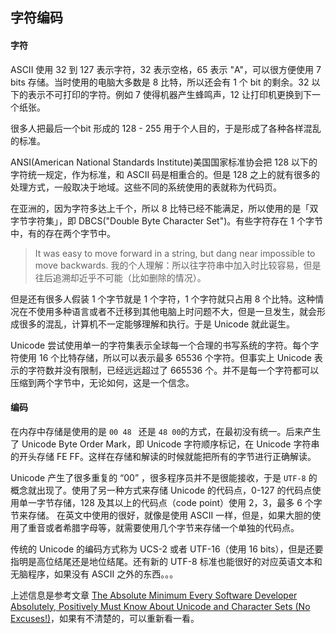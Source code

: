 ## 字符编码

#### 字符

ASCII 使用 32 到 127 表示字符，32 表示空格，65 表示 "A"，可以很方便使用 7 bits 存储。当时使用的电脑大多数是 8 比特，所以还会有 1 个 bit 的剩余。32 以下的表示不可打印的字符。例如 7 使得机器产生蜂鸣声，12 让打印机更换到下一个纸张。

很多人把最后一个bit 形成的 128 - 255 用于个人目的，于是形成了各种各样混乱的标准。

ANSI(American National Standards Institute)美国国家标准协会把 128 以下的字符统一规定，作为标准，和 ASCII 码是相重合的。但是 128 之上的就有很多的处理方式，一般取决于地域。这些不同的系统使用的表就称为代码页。

在亚洲的，因为字符多达上千个，所以 8 比特已经不能满足，所以使用的是「双字节字符集」，即 DBCS("Double Byte Character Set")。有些字符存在 1 个字节中，有的存在两个字节中。
> It was easy to move forward in a string, but dang near impossible to move backwards. 
> 我的个人理解：所以往字符串中加入时比较容易，但是往后追溯却近乎不可能（比如删除的情况）。

但是还有很多人假装 1 个字节就是 1 个字符，1 个字符就只占用 8 个比特。这种情况在不使用多种语言或者不迁移到其他电脑上时问题不大，但是一旦发生，就会形成很多的混乱，计算机不一定能够理解和执行。于是 Unicode 就此诞生。

Unicode 尝试使用单一的字符集表示全球每一个合理的书写系统的字符。每个字符使用 16 个比特存储，所以可以表示最多 65536 个字符。但事实上 Unicode 表示的字符数并没有限制，已经远远超过了 665536 个。并不是每一个字符都可以压缩到两个字节中，无论如何，这是一个信念。


#### 编码

在内存中存储是使用的是 ``00 48 `` 还是 ``48 00``的方式，在最初没有统一。后来产生了 Unicode Byte Order Mark，即 Unicode 字符顺序标记，在 Unicode 字符串的开头存储 FE FF。这样在存储和解读的时候就能把所有的字节进行正确解读。

Unicode 产生了很多重复的 “00” ，很多程序员并不是很能接收，于是 ``UTF-8`` 的概念就出现了。使用了另一种方式来存储 Unicode 的代码点，0-127 的代码点使用单一字节存储，128 及其以上的代码点（code point）使用 2，3，最多 6 个字节来存储。
在英文中使用的很好，就像是使用 ASCII 一样，但是，如果大胆的使用了重音或者希腊字母等，就需要使用几个字节来存储一个单独的代码点。

传统的 Unicode 的编码方式称为 UCS-2 或者 UTF-16（使用 16 bits），但是还要指明是高位结尾还是地位结尾。还有新的 UTF-8 标准也能很好的对应英语文本和无脑程序，如果没有 ASCII 之外的东西。。。

上述信息是参考文章 [The Absolute Minimum Every Software Developer Absolutely, Positively Must Know About Unicode and Character Sets (No Excuses!)][1]，如果有不清楚的，可以重新看一看。

[1]: https://www.joelonsoftware.com/2003/10/08/the-absolute-minimum-every-software-developer-absolutely-positively-must-know-about-unicode-and-character-sets-no-excuses/  "开发者最低限度要知道的 Unicode 和字符集知识"